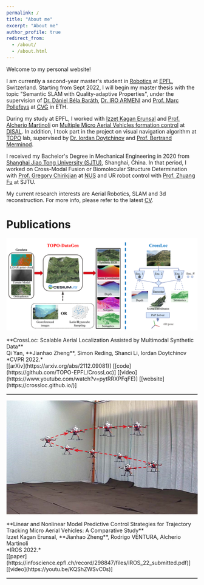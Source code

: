 ```yaml
---
permalink: /
title: "About me"
excerpt: "About me"
author_profile: true
redirect_from: 
  - /about/
  - /about.html
---
```


Welcome to my personal website!

I am currently a second-year master's student in [Robotics](https://www.epfl.ch/education/master/programs/robotics/) at [EPFL](https://www.epfl.ch/en/), Switzerland. Starting from Sept 2022, I will begin my master thesis with the topic "Semantic SLAM with Quality-adaptive Properties", under the supervision of [Dr. Dániel Béla Baráth](https://people.inf.ethz.ch/dbarath/), [Dr. IRO ARMENI](https://ir0.github.io/) and [Prof. Marc Pollefeys](https://people.inf.ethz.ch/pomarc/) at [CVG](http://www.cvg.ethz.ch/index.php) in ETH. 

During my study at EPFL, I worked with [Izzet Kagan Erunsal](https://www.epfl.ch/labs/disal/people/team/kaganerunsal/) and [Prof. Alcherio Martinoli](https://www.epfl.ch/labs/disal/people/team/alcheriomartinoli/) on [Multiple Micro Aerial Vehicles formation control](/sp1) at [DISAL](https://www.epfl.ch/labs/disal/). In addition, I took part in the project on visual navigation algorithm at [TOPO](https://www.epfl.ch/labs/topo/) lab, supervised by [Dr. Iordan Doytchinov](https://people.epfl.ch/iordan.doytchinov) and [Prof. Bertrand Merminod](https://people.epfl.ch/bertrand.merminod?lang=en).

I received my Bachelor's Degree in Mechanical Engineering in 2020 from [Shanghai Jiao Tong University (SJTU)](https://en.sjtu.edu.cn/), Shanghai, China. In that period, I worked on Cross-Modal Fusion or Biomolecular Structure Determination with [Prof. Gregory Chirikjian](https://me.jhu.edu/faculty/gregory-s-chirikjian/) at [NUS](https://www.nus.edu.sg/) and UR robot control with [Prof. Zhuang Fu](https://me.sjtu.edu.cn/en/FullTimeTeacher/fuzhuang.html) at SJTU.

My current research interests are Aerial Robotics, SLAM and 3d reconstruction. For more info, please refer to the latest [CV](../files/cv.pdf).

# Publications
<p float='left'>
	<img src="../images/crossloc2021.png" width="600"/> 
</p>
**CrossLoc: Scalable Aerial Localization Assisted by Multimodal Synthetic Data**
<br/>
Qi Yan, **Jianhao Zheng**, Simon Reding, Shanci Li, Iordan Doytchinov
<br/>
*CVPR 2022.*
<br/>
[[arXiv](https://arxiv.org/abs/2112.09081)] [[code](https://github.com/TOPO-EPFL/CrossLoc)] [[video](https://www.youtube.com/watch?v=pytRRXPFqFE)] [[website](https://crossloc.github.io/)]

<hr style="border:1px solid gray"/> 

<p float='left'>
	<img src="../images/IROS2022.png" width="600"/> 
</p>
**Linear and Nonlinear Model Predictive Control Strategies for Trajectory Tracking Micro Aerial Vehicles: A Comparative Study**
<br/>
Izzet Kagan Erunsal, **Jianhao Zheng**, Rodrigo VENTURA, Alcherio Martinoli
<br/>
*IROS 2022.*
<br/>
[[paper](https://infoscience.epfl.ch/record/298847/files/IROS_22_submitted.pdf)] [[video](https://youtu.be/KQShZWSvC0s)]

<hr style="border:1px solid gray"/> 